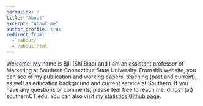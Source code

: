 ```yaml
---
permalink: /
title: "About"
excerpt: "About me"
author_profile: true
redirect_from: 
  - /about/
  - /about.html
---
```


Welcome! My name is Bill (Shi Biao) and I am an assistant professor of Marketing at Southern Connecticut State University.
From this website, you can see of my publication and working papers, teaching (past and current), as well as education background and current service at Southern. If you have any questions or comments, please feel free to reach me: dings1 (at) southernCT.edu. You can also visit [my statistics Github page](https://williamdingpullman.github.io/).
